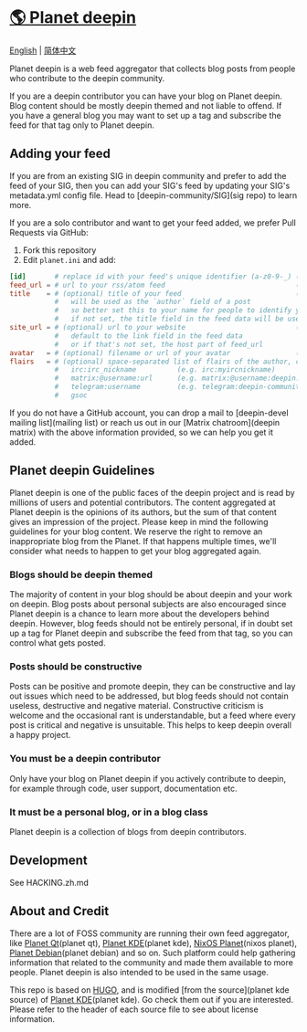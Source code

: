 # [🌎 Planet deepin](#)

[English](./README.md) | [简体中文](./README.zh_CN.md)

Planet deepin is a web feed aggregator that collects blog posts from people who contribute to the deepin community.

If you are a deepin contributor you can have your blog on Planet deepin. Blog content should be mostly
deepin themed and not liable to offend. If you have a general blog you may want to set up a tag and
subscribe the feed for that tag only to Planet deepin.

## Adding your feed

If you are from an existing SIG in deepin community and prefer to add the feed of your SIG, then you can add your
SIG's feed by updating your SIG's metadata.yml config file. Head to [deepin-community/SIG](sig repo) to learn more.

[sig repo]: https://github.com/deepin-community/SIG

If you are a solo contributor and want to get your feed added, we prefer Pull Requests via GitHub:

1. Fork this repository
2. Edit `planet.ini` and add:

```toml
[id]       # replace id with your feed's unique identifier (a-z0-9-_) (e.g. dde-port)
feed_url = # url to your rss/atom feed                                (e.g. https://deepin-community.github.io/sig-dde-porting/atom.xml)
title    = # (optional) title of your feed                            (e.g. DDE Porting SIG)
           #   will be used as the `author` field of a post
           #   so better set this to your name for people to identify you
           #   if not set, the title field in the feed data will be used
site_url = # (optional) url to your website                           (e.g. https://deepin-community.github.io/sig-dde-porting)
           #   default to the link field in the feed data
           #   or if that's not set, the host part of feed_url
avatar   = # (optional) filename or url of your avatar                (e.g. dde-porting.svg)
flairs   = # (optional) space-separated list of flairs of the author, currently supports:
           #   irc:irc_nickname          (e.g. irc:myircnickname)
           #   matrix:@username:url      (e.g. matrix:@username:deepin.org)
           #   telegram:username         (e.g. telegram:deepin-community)
           #   gsoc
```

If you do not have a GitHub account, you can drop a mail to [deepin-devel mailing list](mailing list) or reach us out
in our [Matrix chatroom](deepin matrix) with the above information provided, so we can help you get it added.

[mailing list]: https://www.freelists.org/list/deepin-devel
[deepin matrix]: https://matrix.to/#/#deepin-community:deepin.org

## Planet deepin Guidelines

Planet deepin is one of the public faces of the deepin project and is read by millions of users and potential
contributors. The content aggregated at Planet deepin is the opinions of its authors, but the sum of that
content gives an impression of the project. Please keep in mind the following guidelines for your blog
content. We reserve the right to remove an inappropriate blog from the Planet. If that happens multiple
times, we'll consider what needs to happen to get your blog aggregated again.

### Blogs should be deepin themed

The majority of content in your blog should be about deepin and your work on deepin. Blog posts about personal
subjects are also encouraged since Planet deepin is a chance to learn more about the developers behind deepin.
However, blog feeds should not be entirely personal, if in doubt set up a tag for Planet deepin and subscribe
the feed from that tag, so you can control what gets posted.

### Posts should be constructive

Posts can be positive and promote deepin, they can be constructive and lay out issues which need to be
addressed, but blog feeds should not contain useless, destructive and negative material. Constructive
criticism is welcome and the occasional rant is understandable, but a feed where every post is critical
and negative is unsuitable. This helps to keep deepin overall a happy project.

### You must be a deepin contributor

Only have your blog on Planet deepin if you actively contribute to deepin, for example through code, user
support, documentation etc.

### It must be a personal blog, or in a blog class

Planet deepin is a collection of blogs from deepin contributors.

## Development

See HACKING.zh.md

## About and Credit

There are a lot of FOSS community are running their own feed aggregator, like [Planet Qt](planet qt), 
[Planet KDE](planet kde), [NixOS Planet](nixos planet), [Planet Debian](planet debian) and so on. Such platform
could help gathering information that related to the community and made them available to more people. Planet deepin
is also intended to be used in the same usage.

[planet qt]: https://planet.qt.io/
[planet kde]: https://planet.kde.org/
[nixos planet]: https://planet.nixos.org/
[planet debian]: https://planet.debian.org/

This repo is based on [HUGO](hugo), and is modified [from the source](planet kde source) of [Planet KDE](planet kde).
Go check them out if you are interested. Please refer to the header of each source file to see about license information.

[hugo]: https://gohugo.io/
[planet kde source]: https://invent.kde.org/websites/planet-kde-org/